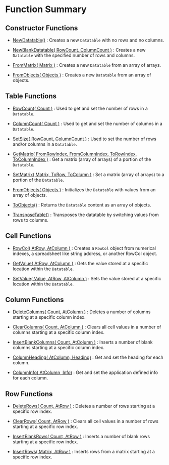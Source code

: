 
# Function Summary


## Constructor Functions

- [NewDatatable()](api/lib-datatable?id=newdatatable) :
	Creates a new `Datatable` with no rows and no columns.

- [NewBlankDatatable( RowCount, ColumnCount )](api/lib-datatable?id=newblankdatatable-rowcount-columncount-) :
	Creates a new `Datatable` with the specified number of rows and columns.

- [FromMatrix( Matrix )](api/lib-datatable?id=frommatrix-matrix-) :
	Creates a new `Datatable` from an array of arrays.

- [FromObjects( Objects )](api/lib-datatable?id=fromobjects-objects-) :
	Creates a new `Datatable` from an array of objects.


## Table Functions

- [RowCount( Count )](api/datatable-table?id=rowcount-count-) :
	Used to get and set the number of rows in a `Datatable`.

- [ColumnCount( Count )](api/datatable-table?id=columncount-count-) :
	Used to get and set the number of columns in a `Datatable`.

- [SetSize( RowCount, ColumnCount )](api/datatable-table?id=setsize-rowcount-columncount-) :
	Used to set the number of rows and/or columns in a `Datatable`.

- [GetMatrix( FromRowIndex, FromColumnIndex, ToRowIndex, ToColumnIndex )](api/datatable-table?id=getmatrix-fromrowindex-fromcolumnindex-torowindex-tocolumnindex-) :
	Get a matrix (array of arrays) of a portion of the `Datatable`.

- [SetMatrix( Matrix, ToRow, ToColumn )](api/datatable-table?id=setmatrix-matrix-torow-tocolumn-) :
	Set a matrix (array of arrays) to a portion of the `Datatable`.

- [FromObjects( Objects )](api/datatable-table?id=fromobjects-objects-) :
	Initializes the `Datatable` with values from an array of objects.

- [ToObjects()](api/datatable-table?id=toobjects) :
	Returns the `Datatable` content as an array of objects.

- [TransposeTable()](api/datatable-table?id=transposetable) :
	Transposes the datatable by switching values from rows to columns.


## Cell Functions

- [RowCol( AtRow, AtColumn )](api/datatable-cells?id=rowcol-atrow-atcolumn-) :
	Creates a `RowCol` object from numerical indexes, a spreadsheet like string address, or another RowCol object.

- [GetValue( AtRow, AtColumn )](api/datatable-cells?id=getvalue-atrow-atcolumn-) :
	Gets the value stored at a specific location within the `Datatable`.

- [SetValue( Value, AtRow, AtColumn )](api/datatable-cells?id=setvalue-value-atrow-atcolumn-) :
	Sets the value stored at a specific location within the `Datatable`.


## Column Functions

- [DeleteColumns( Count, AtColumn )](api/datatable-columns?id=deletecolumns-count-atcolumn-) :
	Deletes a number of columns starting at a specific column index.

- [ClearColumns( Count, AtColumn )](api/datatable-columns?id=clearcolumns-count-atcolumn-) :
	Clears all cell values in a number of columns starting at a specific column index.

- [InsertBlankColumns( Count, AtColumn )](api/datatable-columns?id=insertblankcolumns-count-atcolumn-) :
	Inserts a number of blank columns starting at a specific column index.

- [ColumnHeading( AtColumn, Heading)](api/datatable-columns?id=columnheading-atcolumn-heading-) :
	Get and set the heading for each column.

- [ColumnInfo( AtColumn, Info)](api/datatable-columns?id=columninfo-atcolumn-info-) :
	Get and set the application defined info for each column.


## Row Functions

- [DeleteRows( Count, AtRow )](api/datatable-rows?id=deleterows-count-atrow-) :
	Deletes a number of rows starting at a specific row index.

- [ClearRows( Count, AtRow )](api/datatable-rows?id=clearrows-count-atrow-) :
	Clears all cell values in a number of rows starting at a specific row index.

- [InsertBlankRows( Count, AtRow )](api/datatable-rows?id=insertblankrows-count-atrow-) :
	Inserts a number of blank rows starting at a specific row index.

- [InsertRows( Matrix, AtRow )](api/datatable-rows?id=insertrows-matrix-atrow-) :
	Inserts rows from a matrix starting at a specific row index.


